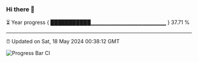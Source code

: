 ### Hi there 👋

⏳ Year progress { ███████████▁▁▁▁▁▁▁▁▁▁▁▁▁▁▁▁▁▁▁ } 37.71 %

---

⏰ Updated on Sat, 18 May 2024 00:38:12 GMT

![Progress Bar CI](https://github.com/Shyam-Makwana/GitHub-Actions-Demo/workflows/Progress%20Bar%20CI/badge.svg)
